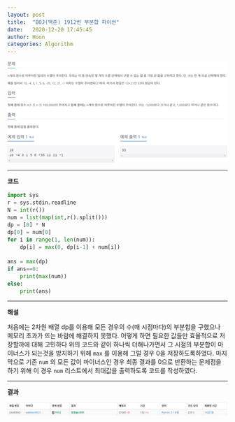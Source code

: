 ```yaml
---
layout: post
title:  "BOJ(백준) 1912번 부분합 파이썬"
date:   2020-12-20 17:45:45
author: Hoon
categories: Algorithm
---
```


![연속합문제.PNG](https://github.com/hoon-923/hoon-923.github.io/blob/main/_images/Algorithm/BOJ/1912/%EC%97%B0%EC%86%8D%ED%95%A9%EB%AC%B8%EC%A0%9C.PNG?raw=true)

----

**코드**

~~~python
import sys
r = sys.stdin.readline
N = int(r())
num = list(map(int,r().split()))
dp = [0] * N
dp[0] = num[0]
for i in range(1, len(num)):
	dp[i] = max(0, dp[i-1] + num[i])
	
ans = max(dp)
if ans==0:
	print(max(num))
else:
	print(ans)
~~~

----

**해설**

처음에는 2차원 배열 dp를 이용해 모든 경우의 수(매 시점마다)의 부분합을 구했으나 메모리 초과가 뜨는 바람에 해결하지 못했다. 어떻게 하면 필요한 값들만 효율적으로 저장할까에 대해 고민하다  위의 코드와 같이 하나씩 더해나가면서 그 시점의 부분합이 마이너스가 되는것을 방지하기 위해 `max` 를 이용해 그럴 경우 0을 저장하도록하였다. 마지막으로 기존 `num` 의 모든 값이 마이너스인 경우 최종 결과를 0으로 반환하는 문제점을 하기 위해 이 경우 `num` 리스트에서 최대값을 출력하도록 코드를 작성하였다.

----

**결과**

![연속합결과.PNG](https://github.com/hoon-923/hoon-923.github.io/blob/main/_images/Algorithm/BOJ/1912/%EC%97%B0%EC%86%8D%ED%95%A9%EA%B2%B0%EA%B3%BC.PNG?raw=true)